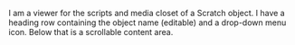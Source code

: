 I am a viewer for the scripts and media closet of a Scratch object. I have a heading row containing the object name (editable) and a drop-down menu icon. Below that is a scrollable content area.
